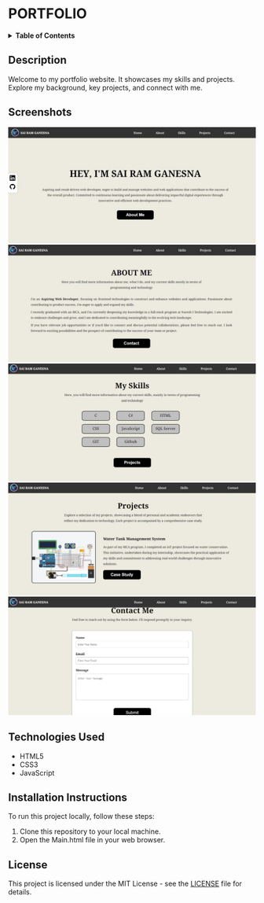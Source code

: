 # PORTFOLIO

<details>
  <summary><strong>Table of Contents</strong></summary>

1. Description
2. Screenshots
3. Technologies used
4. Installation Instructions
5. License

</details>

## Description

Welcome to my portfolio website. It showcases my skills and projects. Explore my background, key projects, and connect with me.

## Screenshots

![Home](Screenshots/home.jpg)
![About Me](Screenshots/aboutme.jpg)
![Skills](Screenshots/skills.jpg)
![Project](Screenshots/projects.jpg)
![Contact Me](Screenshots/contact.jpg)



## Technologies Used

- HTML5
- CSS3
- JavaScript

## Installation Instructions

To run this project locally, follow these steps:

1. Clone this repository to your local machine.
2. Open the Main.html file in your web browser.


## License

This project is licensed under the MIT License - see the [LICENSE](LICENSE) file for details.


